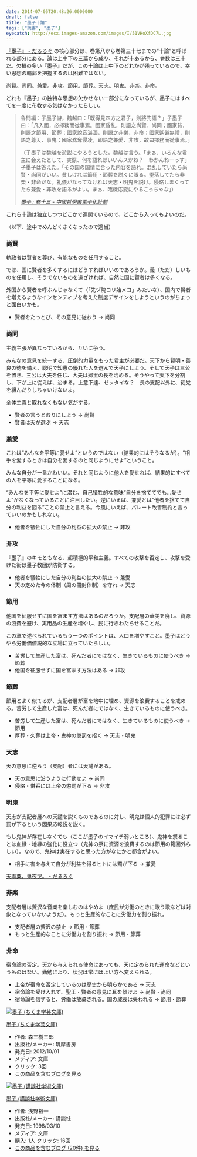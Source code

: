 ```yaml
---
date: 2014-07-05T20:48:26.0000000
draft: false
title: "墨子十論"
tags: ["読書", "墨子"]
eyecatch: http://ecx.images-amazon.com/images/I/51VHoXfDC7L.jpg
---
```

<p><a href="https://blog.daruyanagi.jp/entry/2014/05/01/140035">&#x300E;&#x58A8;&#x5B50;&#x300F; - &#x3060;&#x308B;&#x308D;&#x3050;</a> の核心部分は、巻第八から巻第三十七までの“十論”と呼ばれる部分にある。論は上中下の三篇から成り、それが十あるから、巻数は三十だ。欠損の多い『墨子』だが、この十論は上中下のどれかが残っているので、幸い思想の輪郭を把握するのは困難ではない。</p><p>尚賢。尚同。兼愛。非攻。節用。節葬。天志。明鬼。非楽。非命。</p><p>どれも『墨子』の独特な思想の欠かせない一部分になっているが、墨子にはすべてを一度に布教する気はなかったらしい。</p>

<blockquote cite="http://ctext.org/mozi/book-13/zh">
<p>魯問編：子墨子游，魏越曰：「既得見四方之君子，則將先語？」子墨子曰：「凡入國，必擇務而從事焉。國家昏亂，則語之尚賢、尚同；國家貧，則語之節用、節葬；國家說音湛湎，則語之非樂、非命；國家遙僻無禮，則語之尊天、事鬼；國家務奪侵凌，即語之兼愛、非攻，故曰擇務而從事焉。」</p><p>（子墨子は魏越を遊説にやろうとした。魏越は言う。「まぁ、いろんな君主に会えたとして、実際、何を語ればいいんスかね？　わかんねーっす」子墨子は答えた。「その国の国情に合った内容を語れ。混乱していたら尚賢・尚同がいい。貧しければ節用・節葬を説くに限る。堕落してたら非楽・非命だな。礼儀がなってなければ天志・明鬼を説け。侵略しまくってたら兼愛・非攻を語るがよい。まぁ、臨機応変にやるこっちゃな」）</p>

<cite><a href="http://ctext.org/mozi/book-13/zh">&#x58A8;&#x5B50; : &#x5377;&#x5341;&#x4E09; - &#x4E2D;&#x570B;&#x54F2;&#x5B78;&#x66F8;&#x96FB;&#x5B50;&#x5316;&#x8A08;&#x5283;</a></cite>
</blockquote>
<p>これら十論は独立しつつどこかで連関ているので、どこから入ってもよいのだ。</p><p>（以下、途中でめんどくさくなったので適当）</p>

<div class="section">
<h3>尚賢</h3>
<p>執政者は賢者を尊び、有能なものを任用すること。</p><p>では、国に賢者を多くするにはどうすればいいのであろうか。義（ただ）しいものを任用し、そうでないものを遠ざければ、自然に国に賢者は多くなる。</p><p>外国から賢者を呼ぶんじゃなくて（「先ヅ隗ヨリ始メヨ」みたいな）、国内で賢者を増えるようなインセンティブを考えた制度デザインをしようというのがちょっと面白いかも。</p>

<ul>
<li>賢者をたっとび、その意見に従おう → 尚同</li>
</ul>
</div>
<div class="section">
<h3>尚同</h3>
<p>主義主張が異なっているから、互いに争う。</p><p>みんなの意見を統一する、圧倒的力量をもった君主が必要だ。天下から賢明・善良の徳を備え、聡明で知恵の優れた人を選んで天子にしよう。そして天子は三公を置き、三公は大夫を任じ、大夫は郷里の長を治める。そうやって天下を分割し、下が上に従えば、治まる。上意下達、ゼッタイな？　長の支配以外に、徒党を組んだりしちゃいけないよ。</p><p>全体主義と取れなくもない気がする。</p>

<ul>
<li>賢者の言うとおりにしよう → 尚賢</li>
<li>賢者は天が選ぶ → 天志</li>
</ul>
</div>
<div class="section">
<h3>兼愛</h3>
<p>これは“みんなを平等に愛せよ”というのではない（結果的にはそうなるが）。“相手を愛するときは自分を愛するのと同じようにせよ”ということ。</p><p>みんな自分が一番かわいい。それと同じように他人を愛せれば、結果的にすべての人を平等に愛することになる。</p><p>“みんなを平等に愛せよ”に潜む、自己犠牲的な意味“自分を捨ててでも…愛せよ”がなくなっていることに注目したい。逆にいえば、兼愛とは“他者を捨てて自分の利益を図る”ことの禁止と言える。今風にいえば、パレート改善制約と言っていいのかもしれない。</p>

<ul>
<li>他者を犠牲にした自分の利益の拡大の禁止 → 非攻</li>
</ul>
</div>
<div class="section">
<h3>非攻</h3>
<p>『墨子』のキモともなる、超積極的平和主義。すべての攻撃を否定し、攻撃を受けた街は墨子教団が防衛する。</p>

<ul>
<li>他者を犠牲にした自分の利益の拡大の禁止 → 兼愛</li>
<li>天の定めた今の体制（周の冊封体制）を守れ → 天志</li>
</ul>
</div>
<div class="section">
<h3>節用</h3>
<p>他国を征服せずに国を富ます方法はあるのだろうか。支配層の華美を廃し、資源の浪費を避け、実用品の生産を増やし、民に行きわたらせることだ。</p><p>この章で述べられているもう一つのポイントは、人口を増やすこと。墨子はどうやら労働価値説的な立場に立っていたらしい。</p>

<ul>
<li>苦労して生産した富は、死んだ者にではなく、生きているものに使うべき → 節葬</li>
<li>他国を征服せずに国を富ます方法はある → 非攻</li>
</ul>
</div>
<div class="section">
<h3>節葬</h3>
<p>節用とよく似てるが、支配者層が富を地中に埋め、資源を浪費することを戒める。苦労して生産した富は、死んだ者にではなく、生きているものに使うべき。</p>

<ul>
<li>苦労して生産した富は、死んだ者にではなく、生きているものに使うべき → 節用</li>
<li>厚葬・久葬は上帝・鬼神の懲罰を招く → 天志・明鬼</li>
</ul>
</div>
<div class="section">
<h3>天志</h3>
<p>天の意思に逆らう（支配）者には天譴がある。</p>

<ul>
<li>天の意思に沿うように行動せよ → 尚同</li>
<li>侵略・併呑には上帝の懲罰が下る → 非攻</li>
</ul>
</div>
<div class="section">
<h3>明鬼</h3>
<p>天志が支配者層への天譴を説くものであるのに対し、明鬼は個人的犯罪には必ず罰が下るという因果応報説を説く。</p><p>もし鬼神が存在しなくても（ここが墨子のイマイチ弱いところ）、鬼神を祭ることは血縁・地縁の強化に役立つ（鬼神の祭に資源を浪費するのは節用の範囲外らしい）。なので、鬼神は実在すると思った方がなにかと都合がよい。</p>

<ul>
<li>相手に害を与えて自分が利益を得るヒトには罰が下る → 兼愛</li>
</ul><p><a href="https://blog.daruyanagi.jp/entry/2014/04/30/202217">&#x5929;&#x96E8;&#x7C9F;&#xFF0C;&#x9B3C;&#x591C;&#x54ED;&#x3002; - &#x3060;&#x308B;&#x308D;&#x3050;</a><br />
</p>

</div>
<div class="section">
<h3>非楽</h3>
<p>支配者層は贅沢な音楽を楽しむのはやめよ（庶民が労働のときに歌う歌などは対象となっていないようだ）。もっと生産的なことに労働力を割り振れ。</p>

<ul>
<li>支配者層の贅沢の禁止 → 節用・節葬</li>
<li>もっと生産的なことに労働力を割り振れ → 節用・節葬</li>
</ul>
</div>
<div class="section">
<h3>非命</h3>
<p>宿命論の否定。天から与えられる使命はあっても、天に定められた運命などというものはない。勤勉により、状況は常にはよい方へ変えられる。</p>

<ul>
<li>上帝が宿命を否定しているのは歴史から明らかである → 天志</li>
<li>宿命論を受け入れず、聖王・賢者の意見に耳を傾けよ → 尚賢・尚同</li>
<li>宿命論を信ずると、労働は放棄される。国の成長は失われる → 節用・節葬</li>
</ul><p><div class="hatena-asin-detail"><a href="http://www.amazon.co.jp/exec/obidos/ASIN/4480094903/bestylesnet-22/"><img src="https://images-fe.ssl-images-amazon.com/images/I/51htwtew-KL._SL160_.jpg" class="hatena-asin-detail-image" alt="墨子 (ちくま学芸文庫)" title="墨子 (ちくま学芸文庫)"></a><div class="hatena-asin-detail-info"><p class="hatena-asin-detail-title"><a href="http://www.amazon.co.jp/exec/obidos/ASIN/4480094903/bestylesnet-22/">墨子 (ちくま学芸文庫)</a></p><ul><li><span class="hatena-asin-detail-label">作者:</span> 森三樹三郎</li><li><span class="hatena-asin-detail-label">出版社/メーカー:</span> 筑摩書房</li><li><span class="hatena-asin-detail-label">発売日:</span> 2012/10/01</li><li><span class="hatena-asin-detail-label">メディア:</span> 文庫</li><li> <span class="hatena-asin-detail-label">クリック</span>: 3回</li><li><a href="http://d.hatena.ne.jp/asin/4480094903/bestylesnet-22" target="_blank">この商品を含むブログを見る</a></li></ul></div><div class="hatena-asin-detail-foot"></div></div><div class="hatena-asin-detail"><a href="http://www.amazon.co.jp/exec/obidos/ASIN/4061593196/bestylesnet-22/"><img src="https://images-fe.ssl-images-amazon.com/images/I/51ZCWNQCM6L._SL160_.jpg" class="hatena-asin-detail-image" alt="墨子 (講談社学術文庫)" title="墨子 (講談社学術文庫)"></a><div class="hatena-asin-detail-info"><p class="hatena-asin-detail-title"><a href="http://www.amazon.co.jp/exec/obidos/ASIN/4061593196/bestylesnet-22/">墨子 (講談社学術文庫)</a></p><ul><li><span class="hatena-asin-detail-label">作者:</span> 浅野裕一</li><li><span class="hatena-asin-detail-label">出版社/メーカー:</span> 講談社</li><li><span class="hatena-asin-detail-label">発売日:</span> 1998/03/10</li><li><span class="hatena-asin-detail-label">メディア:</span> 文庫</li><li><span class="hatena-asin-detail-label">購入</span>: 1人 <span class="hatena-asin-detail-label">クリック</span>: 16回</li><li><a href="http://d.hatena.ne.jp/asin/4061593196/bestylesnet-22" target="_blank">この商品を含むブログ (20件) を見る</a></li></ul></div><div class="hatena-asin-detail-foot"></div></div></p>

</div>